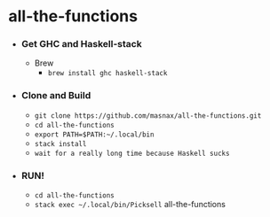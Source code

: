 # all-the-functions

- ### Get GHC and Haskell-stack

  - Brew
    - `brew install ghc haskell-stack`

- ### Clone and Build

  - `git clone https://github.com/masnax/all-the-functions.git`
  - `cd all-the-functions`
  - `export PATH=$PATH:~/.local/bin`
  - `stack install`
  - `wait for a really long time because Haskell sucks`

- ### RUN!
  - `cd all-the-functions`
  - `stack exec ~/.local/bin/Picksell` all-the-functions
